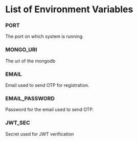# List of Environment Variables

### PORT
The port on which system is running.

### MONGO_URI
The uri of the mongodb

### EMAIL
Email used to send OTP for registration.

### EMAIL_PASSWORD
Password for the email used to send OTP.

### JWT_SEC
Secret used for JWT verification